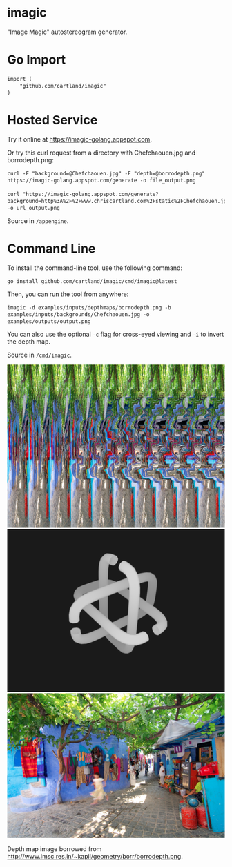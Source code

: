 imagic
======

"Image Magic" autostereogram generator.

Go Import
=========

```
import (
    "github.com/cartland/imagic"
)
```

Hosted Service
==============

Try it online at https://imagic-golang.appspot.com.

Or try this curl request from a directory with Chefchaouen.jpg and borrodepth.png:

```
curl -F "background=@Chefchaouen.jpg" -F "depth=@borrodepth.png" https://imagic-golang.appspot.com/generate -o file_output.png

curl "https://imagic-golang.appspot.com/generate?background=http%3A%2F%2Fwww.chriscartland.com%2Fstatic%2FChefchaouen.jpg&depth=http%3A%2F%2Fwww.imsc.res.in%2F~kapil%2Fgeometry%2Fborr%2Fborrodepth.png" -o url_output.png
```

Source in `/appengine`.

Command Line
============

To install the command-line tool, use the following command:
```
go install github.com/cartland/imagic/cmd/imagic@latest
```

Then, you can run the tool from anywhere:
```
imagic -d examples/inputs/depthmaps/borrodepth.png -b examples/inputs/backgrounds/Chefchaouen.jpg -o examples/outputs/output.png
```

You can also use the optional `-c` flag for cross-eyed viewing and `-i` to invert the depth map.

Source in `/cmd/imagic`.

![Output Autostereogram](imagic/output.png "Autostereogram")
![Input Depth Map](imagic/borrodepth.png "Depth Map")
![Input Background](imagic/Chefchaouen.jpg "Chefchaouen")

Depth map image borrowed from http://www.imsc.res.in/~kapil/geometry/borr/borrodepth.png.
